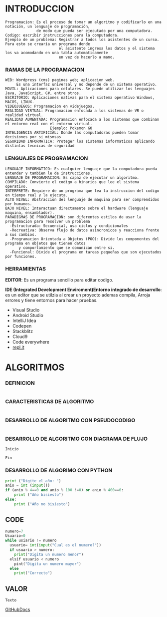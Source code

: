 # INTRODUCCION
```SH
Programacion: Es el proceso de tomar un algoritmo y codificarlo en una notación, un lenguaje de programación, 
              de modo que pueda ser ejecutado por una computadora. 
Codigo: escribir instrucciones para la computadora.
Ejemplo de un problema: Registrar a todos los asistentes de un curso. Para esto se crearia un programa donde 
                        el asistente ingresa los datos y el sistema los va acomodando en una tabla automaticamente 
                        en vez de hacerlo a mano.
```
### RAMAS DE LA PROGRAMACION
```SH
WEB: Wordpress (cms) paginas web; aplicacion web.
     Es una interfaz universal y no depende de un sistema operativo.
MOVIL: Aplicaciones para celulares. Se puede utilizar los lenguajes Java, JavaScript, C#, entre otros.
ESCRITORIO: Aplicaciones nativas para el sistema operativo Windows, MACOS, LINUX.
VIDEOJUEGOS: Programacion en videjuegos.
REALIDAD VIRTUAL: Programacion enfocada a los sistemas de VR o realidad virtual.
REALIDAD AUMENTADA: Programacion enfocada a los sistemas que combinan el entorno real con el entorno virtual.
                    Ejemplo: Pokemon GO
INTELIGENCIA ARTIFICIAL: Donde las computadoras pueden tomar decisiones por si mismsas
SEGURIDAD INFORMATICA: Proteger los sistemas informaticos aplicando distintas tecnicas de seguridad
```
### LENGUAJES DE PROGRAMACION
```SH
LENGUAJE INFORMATICO: Es cualquier lenguaje que la computadora pueda entender y tambien le de instrucciones.
LENGUAJE DE PROGRAMACION: Es capaz de ejecutar un algoritmo.
COMPILADO: Convierte el codigo a binarios que lee el sistema operativo.
INTERPRETE: Requiere de un programa que lea la instruccion del codigo en tiempo real y la ejecuta.
ALTO NIVEL: Abstraccion del lenguaje de maquina para ser comprendidos por humanos.
BAJO NIVEL: Interactuan directamente sobre el hardware (lenguaje maquina, ensamblador).
PARADIGMAS DE PROGRAMACION: son diferentes estilos de usar la programacion para resolver un problema
  -Estructurada: Secuencial, usa ciclos y condicionales
  -Recreativa: Observa flujo de datos asincronicos y reacciona frente a sus cambios.
  -Programacion Orientada a Objetos (POO): Divide los componentes del programa en objetos que tienen datos
      y comportamiento que se comunican entre si.
  -Funcional: Divide el programa en tareas pequeñas que son ejecutados por funciones.
```
### HERRAMIENTAS

**EDITOR**: Es un programa sencillo para editar codigo.

**IDE (Integrated Development Enviroment)Entorno integrado de desarrollo**: es un editor que se utilzia al 
    crear un proyecto ademas compila, Arroja errores y tiene entornos para hacer pruebas.
- Visual Studio
- Android Studio
- IntelliJ Idea
- Codepen
- Stackblitz
- Cloud9
- Code everywhere
- [repl.it](https://repl.it/n)
# ALGORITMOS
### DEFINICION
```SH

```
### CARACTERISTICAS DE ALGORITMO
```SH

```
### DESARROLLO DE ALGORITMO CON PSEUDOCODIGO
```SH

```
### DESARROLLO DE ALGORITMO CON DIAGRAMA DE FLUJO
```SH
Inicio

Fin
```
### DESARROLLO DE ALGORIMO CON PYTHON
```Python
print ("Digite el año: ")
anio = int (input())
if (anio % 4==0 and anio % 100 !=0) or anio % 400==0:
    print ("Año bisiesto")
else:
    print ("Año no bisiesto")
```
## CODE
```Python
numero=7
Usuario=0
while usiario != numero
  usuario= int(input("Cual es el numero?"))
  if usuario > numero:
    print("Digita un numero menor")
  elsif usuario < numero
    pint("Digita un numero mayor")
  else
    print("Correcto")
```
## VALOR
```SH
Texto
```
[GitHubDocs](https://docs.github.com/es/github/writing-on-github/basic-writing-and-formatting-syntax)
